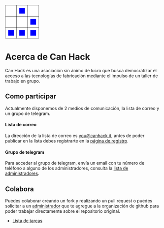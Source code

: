 
[logo]:art/logo/canhack.png
[about_logo]:art/logo/logo.md
[![Nuestro logo][logo]][about_logo]

 
Acerca de Can Hack
==================


Can Hack es una asociación sin ánimo de lucro que busca democratizar el acceso a las tecnologías de fabricación mediante el impulso de un taller de trabajo en grupo.


Como participar
---------------

Actualmente disponemos de 2 medios de comunicación, la lista de correo y un grupo de telegram.

#### Lista de correo

La dirección de la lista de correo es you@canhack.it, antes de poder publicar en la lista debes registrarte en la [página de registro](http://llistes.bulma.net/mailman/listinfo/you).

#### Grupo de telegram

Para acceder al grupo de telegram, envía un email con tu número de teléfono a alguno de los administradores, consulta la  [lista de administradores](docs/admins.md).


Colabora
--------

Puedes colaborar creando un fork y realizando un pull request o puedes solicitar a un [administrador](docs/admins.md) que te agregue a la organización de github para poder trabajar directamente sobre el repositorio original.

 * [Lista de tareas](https://github.com/CanHack/about/issues)


